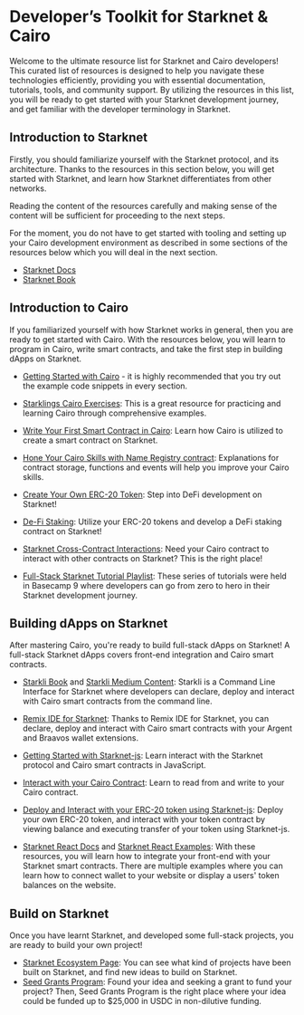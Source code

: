 # Developer’s Toolkit for Starknet & Cairo
Welcome to the ultimate resource list for Starknet and Cairo developers! This curated list of resources is designed to help you navigate these technologies efficiently, providing you with essential documentation, tutorials, tools, and community support. By utilizing the resources in this list, you will be ready to get started with your Starknet development journey, and get familiar with the developer terminology in Starknet.

## Introduction to Starknet
Firstly, you should familiarize yourself with the Starknet protocol, and its architecture. Thanks to the resources in this section below, you will get started with Starknet, and learn how Starknet differentiates from other networks.

Reading the content of the resources carefully and making sense of the content will be sufficient for proceeding to the next steps. 

For the moment, you do not have to get started with tooling and setting up your Cairo development environment as described in some sections of the resources below which you will deal in the next section.
- [Starknet Docs](https://docs.starknet.io/documentation/) 
- [Starknet Book](https://book.starknet.io/)

## Introduction to Cairo
If you familiarized yourself with how Starknet works in general, then you are ready to get started with Cairo. With the resources below, you will learn to program in Cairo, write smart contracts, and take the first step in building dApps on Starknet.

- [Getting Started with Cairo](https://book.cairo-lang.org/ch01-00-getting-started.html) - it is highly recommended that you try out the example code snippets in every section. 

- [Starklings Cairo Exercises](https://starklings.app/exercise/intro1): This is a great resource for practicing and learning Cairo through comprehensive examples.

- [Write Your First Smart Contract in Cairo](https://book.cairo-lang.org/ch13-02-anatomy-of-a-simple-contract.html): Learn how Cairo is utilized to create a smart contract on Starknet.

- [Hone Your Cairo Skills with Name Registry contract](https://book.cairo-lang.org/ch14-00-building-starknet-smart-contracts.html): Explanations for contract storage, functions and events will help you improve your Cairo skills.

- [Create Your Own ERC-20 Token](https://starknet-by-example.voyager.online/applications/erc20.html): Step into DeFi development on Starknet!

- [De-Fi Staking](https://starknet-by-example.voyager.online/applications/staking.html): Utilize your ERC-20 tokens and develop a DeFi staking contract on Starknet!

- [Starknet Cross-Contract Interactions](https://book.cairo-lang.org/ch15-00-starknet-cross-contract-interactions.html): Need your Cairo contract to interact with other contracts on Starknet? This is the right place!

- [Full-Stack Starknet Tutorial Playlist](https://www.youtube.com/playlist?list=PLMXIoXErTTYUCL23imv_I40NmVzB4-duu): These series of tutorials were held in Basecamp 9 where developers can go from zero to hero in their Starknet development journey.


## Building dApps on Starknet
After mastering Cairo, you're ready to build full-stack dApps on Starknet! A full-stack Starknet dApps covers front-end integration and Cairo smart contracts.

- [Starkli Book](https://book.starkli.rs/) and [Starkli Medium Content](https://medium.com/starknet-edu/starkli-the-new-starknet-cli-86ea914a2933): Starkli is a Command Line Interface for Starknet where developers can declare, deploy and interact with Cairo smart contracts from the command line.
- [Remix IDE for Starknet](https://remix.ethereum.org/?#activate=Starknet&lang=en&optimize=false&runs=200&evmVersion=null&version=soljson-v0.8.26+commit.8a97fa7a.js): Thanks to Remix IDE for Starknet, you can declare, deploy and interact with Cairo smart contracts with your Argent and Braavos wallet extensions. 

- [Getting Started with Starknet-js](https://www.starknetjs.com/docs/next/guides/intro): Learn interact with the Starknet protocol and Cairo smart contracts in JavaScript.

- [Interact with your Cairo Contract](https://www.starknetjs.com/docs/next/guides/interact): Learn to read from and write to your Cairo contract.

- [Deploy and Interact with your ERC-20 token using Starknet-js](https://www.starknetjs.com/docs/next/guides/use_ERC20): Deploy your own ERC-20 token, and interact with your token contract by viewing balance and executing transfer of your token using Starknet-js.

- [Starknet React Docs](https://starknet-react.com/docs/getting-started) and [Starknet React Examples](https://starknet-react.com/demos/connect-wallet): With these resources, you will learn how to integrate your front-end with your Starknet smart contracts. There are multiple examples where you can learn how to connect wallet to your website or display a users' token balances on the website.



## Build on Starknet
Once you have learnt Starknet, and developed some full-stack projects, you are ready to build your own project!

- [Starknet Ecosystem Page](https://www.starknet-ecosystem.com/): You can see what kind of projects have been built on Starknet, and find new ideas to build on Starknet.
- [Seed Grants Program](https://www.starknet.io/ecosystem/grant/): Found your idea and seeking a grant to fund your project? Then, Seed Grants Program is the right place where your idea could be funded up to $25,000 in USDC in non-dilutive funding.
